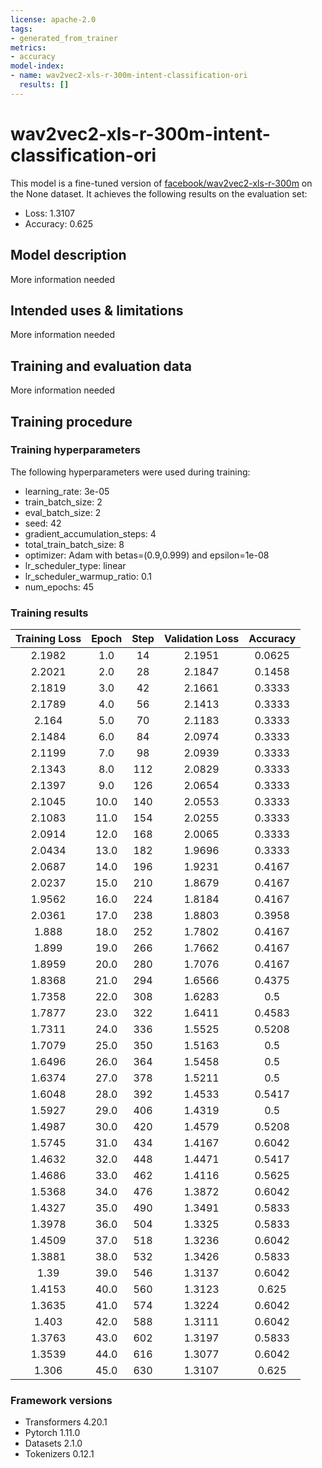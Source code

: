 ```yaml
---
license: apache-2.0
tags:
- generated_from_trainer
metrics:
- accuracy
model-index:
- name: wav2vec2-xls-r-300m-intent-classification-ori
  results: []
---
```


<!-- This model card has been generated automatically according to the information the Trainer had access to. You
should probably proofread and complete it, then remove this comment. -->

# wav2vec2-xls-r-300m-intent-classification-ori

This model is a fine-tuned version of [facebook/wav2vec2-xls-r-300m](https://huggingface.co/facebook/wav2vec2-xls-r-300m) on the None dataset.
It achieves the following results on the evaluation set:
- Loss: 1.3107
- Accuracy: 0.625

## Model description

More information needed

## Intended uses & limitations

More information needed

## Training and evaluation data

More information needed

## Training procedure

### Training hyperparameters

The following hyperparameters were used during training:
- learning_rate: 3e-05
- train_batch_size: 2
- eval_batch_size: 2
- seed: 42
- gradient_accumulation_steps: 4
- total_train_batch_size: 8
- optimizer: Adam with betas=(0.9,0.999) and epsilon=1e-08
- lr_scheduler_type: linear
- lr_scheduler_warmup_ratio: 0.1
- num_epochs: 45

### Training results

| Training Loss | Epoch | Step | Validation Loss | Accuracy |
|:-------------:|:-----:|:----:|:---------------:|:--------:|
| 2.1982        | 1.0   | 14   | 2.1951          | 0.0625   |
| 2.2021        | 2.0   | 28   | 2.1847          | 0.1458   |
| 2.1819        | 3.0   | 42   | 2.1661          | 0.3333   |
| 2.1789        | 4.0   | 56   | 2.1413          | 0.3333   |
| 2.164         | 5.0   | 70   | 2.1183          | 0.3333   |
| 2.1484        | 6.0   | 84   | 2.0974          | 0.3333   |
| 2.1199        | 7.0   | 98   | 2.0939          | 0.3333   |
| 2.1343        | 8.0   | 112  | 2.0829          | 0.3333   |
| 2.1397        | 9.0   | 126  | 2.0654          | 0.3333   |
| 2.1045        | 10.0  | 140  | 2.0553          | 0.3333   |
| 2.1083        | 11.0  | 154  | 2.0255          | 0.3333   |
| 2.0914        | 12.0  | 168  | 2.0065          | 0.3333   |
| 2.0434        | 13.0  | 182  | 1.9696          | 0.3333   |
| 2.0687        | 14.0  | 196  | 1.9231          | 0.4167   |
| 2.0237        | 15.0  | 210  | 1.8679          | 0.4167   |
| 1.9562        | 16.0  | 224  | 1.8184          | 0.4167   |
| 2.0361        | 17.0  | 238  | 1.8803          | 0.3958   |
| 1.888         | 18.0  | 252  | 1.7802          | 0.4167   |
| 1.899         | 19.0  | 266  | 1.7662          | 0.4167   |
| 1.8959        | 20.0  | 280  | 1.7076          | 0.4167   |
| 1.8368        | 21.0  | 294  | 1.6566          | 0.4375   |
| 1.7358        | 22.0  | 308  | 1.6283          | 0.5      |
| 1.7877        | 23.0  | 322  | 1.6411          | 0.4583   |
| 1.7311        | 24.0  | 336  | 1.5525          | 0.5208   |
| 1.7079        | 25.0  | 350  | 1.5163          | 0.5      |
| 1.6496        | 26.0  | 364  | 1.5458          | 0.5      |
| 1.6374        | 27.0  | 378  | 1.5211          | 0.5      |
| 1.6048        | 28.0  | 392  | 1.4533          | 0.5417   |
| 1.5927        | 29.0  | 406  | 1.4319          | 0.5      |
| 1.4987        | 30.0  | 420  | 1.4579          | 0.5208   |
| 1.5745        | 31.0  | 434  | 1.4167          | 0.6042   |
| 1.4632        | 32.0  | 448  | 1.4471          | 0.5417   |
| 1.4686        | 33.0  | 462  | 1.4116          | 0.5625   |
| 1.5368        | 34.0  | 476  | 1.3872          | 0.6042   |
| 1.4327        | 35.0  | 490  | 1.3491          | 0.5833   |
| 1.3978        | 36.0  | 504  | 1.3325          | 0.5833   |
| 1.4509        | 37.0  | 518  | 1.3236          | 0.6042   |
| 1.3881        | 38.0  | 532  | 1.3426          | 0.5833   |
| 1.39          | 39.0  | 546  | 1.3137          | 0.6042   |
| 1.4153        | 40.0  | 560  | 1.3123          | 0.625    |
| 1.3635        | 41.0  | 574  | 1.3224          | 0.6042   |
| 1.403         | 42.0  | 588  | 1.3111          | 0.6042   |
| 1.3763        | 43.0  | 602  | 1.3197          | 0.5833   |
| 1.3539        | 44.0  | 616  | 1.3077          | 0.6042   |
| 1.306         | 45.0  | 630  | 1.3107          | 0.625    |


### Framework versions

- Transformers 4.20.1
- Pytorch 1.11.0
- Datasets 2.1.0
- Tokenizers 0.12.1
